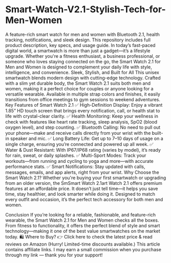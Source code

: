 # Smart-Watch-V2.1-Stylish-Tech-for-Men-Women
A feature-rich smart watch for men and women with Bluetooth 2.1, health tracking, notifications, and sleek design. This repository includes full product description, key specs, and usage guide.
In today’s fast-paced digital world, a smartwatch is more than just a gadget—it’s a lifestyle upgrade. Whether you're a fitness enthusiast, a business professional, or someone who loves staying connected on the go, the Smart Watch 2.1 for Men and Women is designed to complement your daily life with style, intelligence, and convenience.
Sleek, Stylish, and Built for All
This unisex smartwatch blends modern design with cutting-edge technology. Crafted with a slim yet durable body, the Smart Watch 2.1 suits both men and women, making it a perfect choice for couples or anyone looking for a versatile wearable. Available in multiple strap colors and finishes, it easily transitions from office meetings to gym sessions to weekend adventures.
Key Features of Smart Watch 2.1
✅ High-Definition Display: Enjoy a vibrant 1.85” HD touch screen that brings every notification, call, or health stat to life with crystal-clear clarity.
✅ Health Monitoring: Keep your wellness in check with features like heart rate tracking, sleep analysis, SpO2 (blood oxygen level), and step counting.
✅ Bluetooth Calling: No need to pull out your phone—make and receive calls directly from your wrist with the built-in speaker and mic.
✅ Long Battery Life: Get up to 7–10 days of usage on a single charge, ensuring you’re connected and powered up all week.
✅ Water & Dust Resistant: With IP67/IP68 rating (varies by model), it’s ready for rain, sweat, or daily splashes.
✅ Multi-Sport Modes: Track your workouts—from running and cycling to yoga and more—with accurate performance stats.
✅ Smart Notifications: Stay updated with calls, messages, emails, and app alerts, right from your wrist.
Why Choose the Smart Watch 2.1?
Whether you're buying your first smartwatch or upgrading from an older version, the SmSmart Watch 2.1art Watch 2.1 offers premium features at an affordable price. It doesn’t just tell time—it helps you save time, stay healthier, and look smarter while doing it. Designed to match every outfit and occasion, it’s the perfect tech accessory for both men and women.

Conclusion
If you’re looking for a reliable, fashionable, and feature-rich wearable, the Smart Watch 2.1 for Men and Women checks all the boxes. From fitness to functionality, it offers the perfect blend of style and smart technology—making it one of the best value smartwatches on the market today.
🛍️ Where to Buy?
👉 Click here to check the latest price & read reviews on Amazon
(Hurry! Limited-time discounts available.)
This article contains affiliate links. I may earn a small commission when you purchase through my link — thank you for your support!
